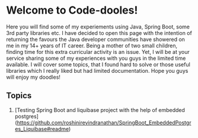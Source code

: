 # Welcome to Code-dooles!
Here you will find some of my experiements using Java, Spring Boot, some 3rd party libraries etc. I have decided to open this page with the intention of returning  the favours the Java developer communities have showered on me in my 14+ years of IT career. Being a mother of two small children, finding time for this extra curricular activity is an issue. Yet, I will be at your service sharing some of my experiences with you guys in the limited time available. I will cover some topics, that I found hard to solve or those useful libraries which I really liked but had limited documentation. Hope you guys will enjoy my doodles!

## Topics
1. [Testing Spring Boot and liquibase project with the help of embedded postgres] (https://github.com/roshinirevindranathan/SpringBoot_EmbeddedPostgres_Liquibase#readme)

